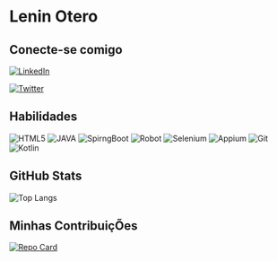 # Lenin Otero

## Conecte-se comigo
[![LinkedIn](https://img.shields.io/badge/LinkedIn-000?style=for-the-badge&logo=linkedin&logoColor=0E76A8)](https://www.linkedin.com/in/lenin-abadié-7a840663/)

[![Twitter](https://img.shields.io/badge/Twitter-000?style=for-the-badge&logo=twitter)](https://twitter.com/leninabadie)

## Habilidades

![HTML5](https://img.shields.io/badge/HTML5-000?style=for-the-badge&logo=html5)
![JAVA](https://img.shields.io/badge/JAVA-000?style=for-the-badge&logo=Java)
![SpirngBoot](https://img.shields.io/badge/SpringBoot-000?style=for-the-badge&logo=SpringBoot)
![Robot](https://img.shields.io/badge/Robot-000?style=for-the-badge&logo=RobotFramework)
![Selenium](https://img.shields.io/badge/Selenium-000?style=for-the-badge&logo=Selenium)
![Appium](https://img.shields.io/badge/Appium-000?style=for-the-badge&logo=Appium)
![Git](https://img.shields.io/badge/Git-000?style=for-the-badge&logo=Git)
![Kotlin](https://img.shields.io/badge/Kotlin-000?style=for-the-badge&logo=Kotlin)

## GitHub Stats

![Top Langs](https://github-readme-stats-git-masterrstaa-rickstaa.vercel.app/api/top-langs/?username=leninotero&bg_color=000&border_color=30A3DC&title_color=E94D5F&text_color=FFF)


## Minhas ContribuiçÕes

[![Repo Card](https://github-readme-stats.vercel.app/api/pin/?username=leninotero&repo=dio-lab-open-source&bg_color=000&border_color=30A3DC&show_icons=true&icon_color=30A3DC&title_color=E94D5F&text_color=FFF)](https://github.com/leninotero/dio-lab-open-source)